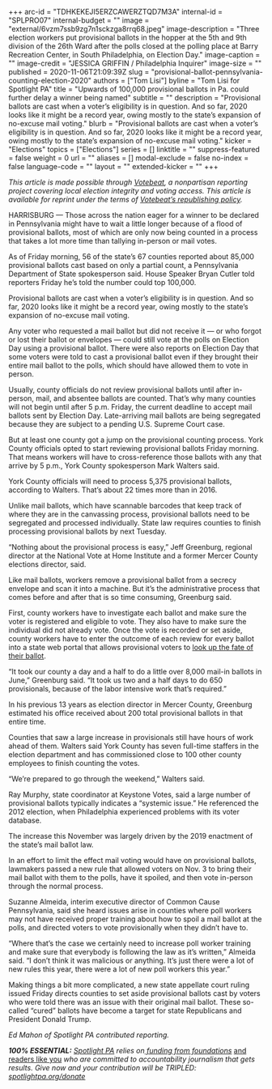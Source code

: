 +++
arc-id = "TDHKEKEJI5ERZCAWERZTQD7M3A"
internal-id = "SPLPRO07"
internal-budget = ""
image = "external/6vzm7ssb9zg7n1sckzga8rrq68.jpeg"
image-description = "Three election workers put provisional ballots in the hopper at the 5th and 9th division of the 26th Ward after the polls closed at the polling place at Barry Recreation Center, in South Philadelphia, on Election Day."
image-caption = ""
image-credit = "JESSICA GRIFFIN / Philadelphia Inquirer"
image-size = ""
published = 2020-11-06T21:09:39Z
slug = "provisional-ballot-pennsylvania-counting-election-2020"
authors = ["Tom Lisi"]
byline = "Tom Lisi for Spotlight PA"
title = "Upwards of 100,000 provisional ballots in Pa. could further delay a winner being named"
subtitle = ""
description = "Provisional ballots are cast when a voter’s eligibility is in question. And so far, 2020 looks like it might be a record year, owing mostly to the state’s expansion of no-excuse mail voting."
blurb = "Provisional ballots are cast when a voter’s eligibility is in question. And so far, 2020 looks like it might be a record year, owing mostly to the state’s expansion of no-excuse mail voting."
kicker = "Elections"
topics = ["Elections"]
series = []
linktitle = ""
suppress-featured = false
weight = 0
url = ""
aliases = []
modal-exclude = false
no-index = false
language-code = ""
layout = ""
extended-kicker = ""
+++

<i>This article is made possible through </i><a href="http://votebeat.org/"><i>Votebeat</i></a><i>, a nonpartisan reporting project covering local election integrity and voting access. This article is available for reprint under the terms of </i><a href="https://www.votebeat.org/pages/republishing"><i>Votebeat’s republishing policy</i></a><i>.</i>

HARRISBURG — Those across the nation eager for a winner to be declared in Pennsylvania might have to wait a little longer because of a flood of provisional ballots, most of which are only now being counted in a process that takes a lot more time than tallying in-person or mail votes.

As of Friday morning, 56 of the state’s 67 counties reported about 85,000 provisional ballots cast based on only a partial count, a Pennsylvania Department of State spokesperson said. House Speaker Bryan Cutler told reporters Friday he’s told the number could top 100,000.

Provisional ballots are cast when a voter’s eligibility is in question. And so far, 2020 looks like it might be a record year, owing mostly to the state’s expansion of no-excuse mail voting.

Any voter who requested a mail ballot but did not receive it — or who forgot or lost their ballot or envelopes — could still vote at the polls on Election Day using a provisional ballot. There were also reports on Election Day that some voters were told to cast a provisional ballot even if they brought their entire mail ballot to the polls, which should have allowed them to vote in person.

Usually, county officials do not review provisional ballots until after in-person, mail, and absentee ballots are counted. That’s why many counties will not begin until after 5 p.m. Friday, the current deadline to accept mail ballots sent by Election Day. Late-arriving mail ballots are being segregated because they are subject to a pending U.S. Supreme Court case.

<script src="https://www.spotlightpa.org/embed.js" async></script><div data-spl-embed-version="1" data-spl-src="https://www.spotlightpa.org/embeds/newsletter/"></div>

But at least one county got a jump on the provisional counting process. York County officials opted to start reviewing provisional ballots Friday morning. That means workers will have to cross-reference those ballots with any that arrive by 5 p.m., York County spokesperson Mark Walters said.

York County officials will need to process 5,375 provisional ballots, according to Walters. That’s about 22 times more than in 2016.

Unlike mail ballots, which have scannable barcodes that keep track of where they are in the canvassing process, provisional ballots need to be segregated and processed individually. State law requires counties to finish processing provisional ballots by next Tuesday.

“Nothing about the provisional process is easy,” Jeff Greenburg, regional director at the National Vote at Home Institute and a former Mercer County elections director, said.

Like mail ballots, workers remove a provisional ballot from a secrecy envelope and scan it into a machine. But it’s the administrative process that comes before and after that is so time consuming, Greenburg said.

First, county workers have to investigate each ballot and make sure the voter is registered and eligible to vote. They also have to make sure the individual did not already vote. Once the vote is recorded or set aside, county workers have to enter the outcome of each review for every ballot into a state web portal that allows provisional voters to <a href="https://www.pavoterservices.pa.gov/Pages/ProvisionalBallotSearch.aspx">look up the fate of their ballot</a>.

“It took our county a day and a half to do a little over 8,000 mail-in ballots in June,” Greenburg said. “It took us two and a half days to do 650 provisionals, because of the labor intensive work that’s required.”

In his previous 13 years as election director in Mercer County, Greenburg estimated his office received about 200 total provisional ballots in that entire time.

Counties that saw a large increase in provisionals still have hours of work ahead of them. Walters said York County has seven full-time staffers in the election department and has commissioned close to 100 other county employees to finish counting the votes.

“We’re prepared to go through the weekend,” Walters said.

Ray Murphy, state coordinator at Keystone Votes, said a large number of provisional ballots typically indicates a “systemic issue.” He referenced the 2012 election, when Philadelphia experienced problems with its voter database.

The increase this November was largely driven by the 2019 enactment of the state’s mail ballot law.

<script src="https://www.spotlightpa.org/embed.js" async></script><div data-spl-embed-version="1" data-spl-src="https://www.spotlightpa.org/embeds/donate/?teaser_text=Spotlight%20PA%20provides%20essential%2C%20public-service%20journalism%20about%20Pennsylvania%20thank%20to%20readers%20like%20you.%20For%20a%20limited%20time%2C%20become%20a%20member%20and%20your%20contribution%20will%20be%20TRIPLED.&cta_text=YES%2C%20TRIPLE%20MY%20GIFT&eyebrow_text=BECOME%20A%20MEMBER"></div>

In an effort to limit the effect mail voting would have on provisional ballots, lawmakers passed a new rule that allowed voters on Nov. 3 to bring their mail ballot with them to the polls, have it spoiled, and then vote in-person through the normal process.

Suzanne Almeida, interim executive director of Common Cause Pennsylvania, said she heard issues arise in counties where poll workers may not have received proper training about how to spoil a mail ballot at the polls, and directed voters to vote provisionally when they didn’t have to.

“Where that’s the case we certainly need to increase poll worker training and make sure that everybody is following the law as it’s written,” Almeida said. “I don’t think it was malicious or anything. It’s just there were a lot of new rules this year, there were a lot of new poll workers this year.”

Making things a bit more complicated, a new state appellate court ruling issued Friday directs counties to set aside provisional ballots cast by voters who were told there was an issue with their original mail ballot. These so-called “cured” ballots have become a target for state Republicans and President Donald Trump.

<i>Ed Mahon of Spotlight PA contributed reporting.</i>

<i><b>100% ESSENTIAL:</b></i><i> </i><a href="https://www.spotlightpa.org/"><i>Spotlight PA</i></a><i> relies on</i><a href="https://www.spotlightpa.org/support"><i> funding from foundations</i></a><i> </i><a href="https://www.spotlightpa.org/support">and readers like you</a><i> who are committed to accountability journalism that gets results. Give now and your contribution will be TRIPLED: </i><a href="http://spotlightpa.org/donate"><i>spotlightpa.org/donate</i></a>
